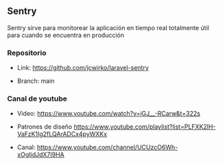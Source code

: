 ## Sentry
Sentry sirve para monitorear la aplicación en tiempo real totalmente útil para cuando se encuentra
en producción

### Repositorio 

* Link: https://github.com/jcwirko/laravel-sentry

* Branch: main
  
### Canal de youtube

* Video: https://www.youtube.com/watch?v=jGJ__-RCarw&t=322s

* Patrones de diseño https://www.youtube.com/playlist?list=PLFXK2lH-VaFzK1Ig2fLQArADCx4pyWXKx

* Canal: https://www.youtube.com/channel/UCUzcO6Wh-xOgIidJdX7I9HA
